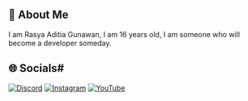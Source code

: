 ## 💫 About Me
I am Rasya Aditia Gunawan, I am 16 years old, I am someone who will become a developer someday.

## 🌐 Socials#
[![Discord](https://img.shields.io/badge/Discord-%237289DA.svg?logo=discord&logoColor=white)]([https://discord.gg/8Tmrybc6MP](https://discord.gg/SfWwqHXzAd)) [![Instagram](https://img.shields.io/badge/Instagram-%23E4405F.svg?logo=Instagram&logoColor=white)](https://instagram.com/@_rasyaadt_3) [![YouTube](https://img.shields.io/badge/YouTube-%23FF0000.svg?logo=YouTube&logoColor=white)](https://youtube.com/@Rasya03)
